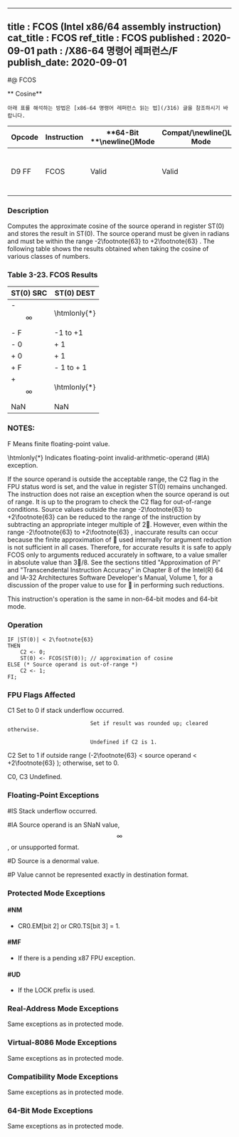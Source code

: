----------------------------
title : FCOS (Intel x86/64 assembly instruction)
cat_title : FCOS
ref_title : FCOS
published : 2020-09-01
path : /X86-64 명령어 레퍼런스/F
publish_date: 2020-09-01
----------------------------


#@ FCOS

** Cosine**

```lec-info
아래 표를 해석하는 방법은 [x86-64 명령어 레퍼런스 읽는 법](/316) 글을 참조하시기 바랍니다.
```

|**Opcode**|**Instruction**|**64-Bit **\newline{}**Mode**|**Compat/**\newline{}**Leg Mode**|**Description**|
|----------|---------------|-----------------------------|---------------------------------|---------------|
|D9 FF|FCOS|Valid|Valid|Replace ST(0) with its approximate cosine.|
### Description


Computes the approximate cosine of the source operand in register ST(0) and stores the result in ST(0). The source operand must be given in radians and must be within the range -2\footnote{63}  to +2\footnote{63} . The following table shows the results obtained when taking the cosine of various classes of numbers.

### Table 3-23.  FCOS Results


|**ST(0) SRC**|**ST(0) DEST**|
|-------------|--------------|
|- $$\infty$$|\htmlonly{*}|
|- F|-1 to +1|
|- 0|+ 1|
|+ 0|+ 1|
|+ F|- 1 to + 1|
|+ $$\infty$$|\htmlonly{*}|
|NaN|NaN |
###  NOTES:


F Means finite floating-point value.

 \htmlonly{*}  Indicates floating-point invalid-arithmetic-operand (#IA) exception.

If the source operand is outside the acceptable range, the C2 flag in the FPU status word is set, and the value in register ST(0) remains unchanged. The instruction does not raise an exception when the source operand is out of range. It is up to the program to check the C2 flag for out-of-range conditions. Source values outside the range -2\footnote{63}  to +2\footnote{63}  can be reduced to the range of the instruction by subtracting an appropriate integer multiple of 2. However, even within the range -2\footnote{63}  to +2\footnote{63} , inaccurate results can occur because the finite approximation of  used internally for argument reduction is not sufficient in all cases. Therefore, for accurate results it is safe to apply FCOS only to arguments reduced accurately in software, to a value smaller in absolute value than 3/8. See the sections titled "Approximation of Pi" and "Transcendental Instruction Accuracy" in Chapter 8 of the Intel(R) 64 and IA-32 Architectures Software Developer's Manual, Volume 1, for a discussion of the proper value to use for  in performing such reductions.

This instruction's operation is the same in non-64-bit modes and 64-bit mode.


### Operation

```info-verb
IF |ST(0)| < 2\footnote{63}
THEN
    C2 <- 0;
    ST(0) <- FCOS(ST(0)); // approximation of cosine
ELSE (* Source operand is out-of-range *)
    C2 <- 1;
FI;
```
### FPU Flags Affected


C1 Set to 0 if stack underflow occurred.

                              Set if result was rounded up; cleared otherwise.

                              Undefined if C2 is 1.

C2 Set to 1 if outside range (-2\footnote{63}  < source operand < +2\footnote{63} ); otherwise, set to 0.

C0, C3  Undefined.

### Floating-Point Exceptions


#IS Stack underflow occurred.

#IA Source operand is an SNaN value, $$\infty$$, or unsupported format.

#D Source is a denormal value.

#P Value cannot be represented exactly in destination format.


### Protected Mode Exceptions

#### #NM
* CR0.EM[bit 2] or CR0.TS[bit 3] = 1.

#### #MF
* If there is a pending x87 FPU exception.

#### #UD
* If the LOCK prefix is used.

### Real-Address Mode Exceptions



Same exceptions as in protected mode.


### Virtual-8086 Mode Exceptions



Same exceptions as in protected mode.


### Compatibility Mode Exceptions



Same exceptions as in protected mode.


### 64-Bit Mode Exceptions



Same exceptions as in protected mode.

